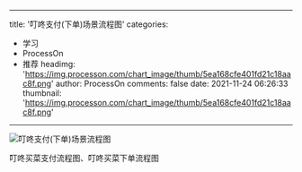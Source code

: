 
---
title: '叮咚支付(下单)场景流程图'
categories: 
 - 学习
 - ProcessOn
 - 推荐
headimg: 'https://img.processon.com/chart_image/thumb/5ea168cfe401fd21c18aac8f.png'
author: ProcessOn
comments: false
date: 2021-11-24 06:26:33
thumbnail: 'https://img.processon.com/chart_image/thumb/5ea168cfe401fd21c18aac8f.png'
---

<div>   
<img class="thumb" alt="叮咚支付(下单)场景流程图" src="https://img.processon.com/chart_image/thumb/5ea168cfe401fd21c18aac8f.png" referrerpolicy="no-referrer">
<p>叮咚买菜支付流程图、叮咚买菜下单流程图</p>  
</div>
            